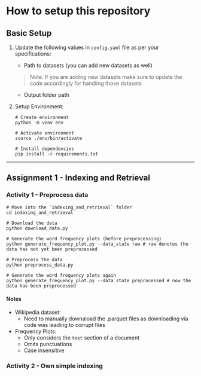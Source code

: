 # How to setup this repository

## Basic Setup

1. Update the following values in `config.yaml` file as per your specifications:
    - Path to datasets (you can add new datasets as well)
    > Note: If you are adding new datasets make sure to update the code accordingly for handling those datasets

    - Output folder path

2. Setup Environment:

    ```shell
    # Create environment
    python -m venv env

    # Activate environment
    source ./env/bin/activate

    # Install dependencies
    pip install -r requirements.txt
    ```

---

## Assignment 1 - Indexing and Retrieval

### Activity 1 - Preprocess data

```shell
# Move into the `indexing_and_retrieval` folder
cd indexing_and_retrieval

# Download the data
python download_data.py

# Generate the word frequency plots (before preprocessing)
python generate_frequency_plot.py --data_state raw # raw denotes the data has not yet been preprocessed

# Preprocess the data
python preprocess_data.py

# Generate the word frequency plots again
python generate_frequency_plot.py --data_state preprocessed # now the data has been preprocessed
```

#### Notes

- Wikipedia dataset:
  - Need to manually downaload the .parquet files as downloading via code was leading to corrupt files
- Frequency Plots:
  - Only considers the `text` section of a document
  - Omits punctuations
  - Case insensitive

### Activity 2 - Own simple indexing
